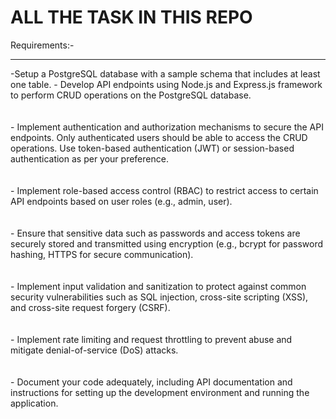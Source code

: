 # ALL THE TASK IN THIS REPO
Requirements:-
<hr>
 -Setup a PostgreSQL database with a sample schema that includes at least one table.
- Develop API endpoints using Node.js and Express.js framework to perform CRUD operations on the PostgreSQL database.<br><br><br>
- Implement authentication and authorization mechanisms to secure the API endpoints. Only authenticated users should be able to access the CRUD operations. Use token-based authentication (JWT) or session-based authentication as per your preference.<br><br><br>
- Implement role-based access control (RBAC) to restrict access to certain API endpoints based on user roles (e.g., admin, user).<br><br><br>
- Ensure that sensitive data such as passwords and access tokens are securely stored and transmitted using encryption (e.g., bcrypt for password hashing, HTTPS for secure communication).<br><br><br>
- Implement input validation and sanitization to protect against common security vulnerabilities such as SQL injection, cross-site scripting (XSS), and cross-site request forgery (CSRF).<br><br><br>
- Implement rate limiting and request throttling to prevent abuse and mitigate denial-of-service (DoS) attacks.<br><br><br>
- Document your code adequately, including API documentation and instructions for setting up the development environment and running the application.<br><br><br>
